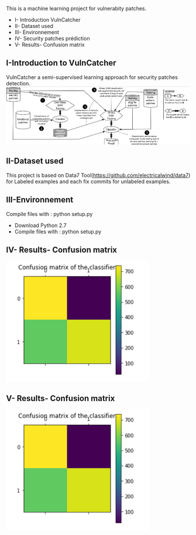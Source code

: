 
This is a machine learning project for vulnerabity patches.


* I- Introduction VulnCatcher
* II- Dataset used
* III- Environnement
* IV- Security patches prédiction
* V- Results- Confusion matrix

## I-Introduction to VulnCatcher
VulnCatcher a semi-supervised learning approach for security patches detection.
![picture](image.png)

## II-Dataset used
This project is based on Data7 Tool(https://github.com/electricalwind/data7) for Labeled examples and each fix commits for unlabeled examples.

## III-Environnement

Compile files with : python setup.py

<ul> <li> Download Python 2.7</li> <li> Compile files with : python setup.py </li> </ul> 

## IV- Results- Confusion matrix
![picture](results/confusion.png)

## V- Results- Confusion matrix
![picture](results/confusion.png)

